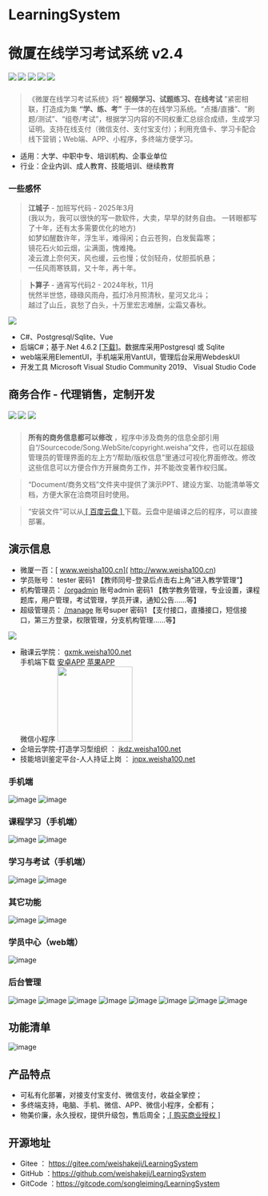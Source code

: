 ﻿# LearningSystem
# 微厦在线学习考试系统 v2.4
##### [![](https://img.shields.io/badge/-%E5%AE%98%E6%96%B9%E7%BD%91%E7%AB%99-blue)](http://www.weishakeji.net) [![](https://img.shields.io/badge/help-%E5%9C%A8%E7%BA%BF%E5%B8%AE%E5%8A%A9-orange)](http://www.weisha100.net/) [![](https://img.shields.io/badge/upgrade-%E5%8D%87%E7%BA%A7%E6%97%A5%E5%BF%97-green)](http://www.weishakeji.net/download.html)  [![](https://img.shields.io/badge/QQ%E7%BE%A4-10237400-brightgreen)](https://qm.qq.com/cgi-bin/qm/qr?k=lL7qjJPXlfMnxo4cOd2xr-OMe-_4u8hW&jump_from=webapi&authKey=4vWIzSa9ceJ0Cn6/cDKp08SuOxv4xfGDfMn1ZI//1XG+p5nzeqW9v/PUVdI9gEh+)  [![](https://img.shields.io/badge/%E7%94%B5%E8%AF%9D-400%206015%20615-lightgrey)]()

>《微厦在线学习考试系统》将“ **视频学习、试题练习、在线考试** ”紧密相联，打造成为集 **“学、练、考”** 于一体的在线学习系统。“点播/直播”、“刷题/测试”、“组卷/考试”，根据学习内容的不同权重汇总综合成绩，生成学习证明。支持在线支付（微信支付、支付宝支付）；利用充值卡、学习卡配合线下营销；Web端、APP、小程序，多终端方便学习。

* 适用：大学、中职中专、培训机构、企事业单位
* 行业：企业内训、成人教育、技能培训、继续教育

###  一些感怀
>  **江城子** - 加班写代码 - 2025年3月<br/>
(我以为，我可以很快的写一款软件，大卖，早早的财务自由。
一转眼都写了十年，还有太多需要优化的地方)<br/>
如梦如醒数许年，浮生半，难得闲；白云苍狗，白发鬓霜寒；<br/>
镜花石火如云烟，尘满面，愧难掩。<br/>
凌云渡上奈何天，风也缓，云也慢；仗剑轻舟，仗胆孤帆悬；<br/>
一任风雨寒铁肩，又十年，再十年。<br/>

>  **卜算子** - 通宵写代码2 - 2024年秋，11月 <br/>
恍然半世悠，碌碌风雨舟，孤灯冷月照清秋，星河又北斗；<br/>
越过了山丘，哀愁了白头，十万里宏志难酬，尘霜又春秋。<br/>


![](https://img.shields.io/badge/%E5%BC%80%E5%8F%91%E8%AF%AD%E8%A8%80-C%23%2Bvue-red)
 * C#、Postgresql/Sqlite、Vue
 * 后端C#；基于.Net 4.6.2 <a href="https://download.visualstudio.microsoft.com/download/pr/8e396c75-4d0d-41d3-aea8-848babc2736a/80b431456d8866ebe053eb8b81a168b3/ndp462-kb3151800-x86-x64-allos-enu.exe" target="_blank" size=12>[下载]</a>。数据库采用Postgresql 或 Sqlite
 * web端采用ElementUI，手机端采用VantUI，管理后台采用WebdeskUI
 * 开发工具 Microsoft Visual Studio Community 2019、 Visual Studio Code

## 商务合作 - 代理销售，定制开发
##### [![](https://img.shields.io/badge/down-%E5%AE%89%E8%A3%85%E6%96%87%E4%BB%B6-blue)](https://pan.baidu.com/s/1koQyvnb0YEutlQomjAwIjg) [![](https://img.shields.io/badge/doc-%E9%A1%B9%E7%9B%AE%E6%96%87%E6%A1%A3-yellow)](https://gitee.com/weishakeji/LearningSystem/tree/master/Document)  [![](https://img.shields.io/badge/QQ-19303340-green)](tencent://AddContact/fromId=45&fromSubId=1&subcmd=all&uin=19303340)

>  **所有的商务信息都可以修改** ，程序中涉及商务的信息全部引用自“/Sourcecode/Song.WebSite/copyright.weisha”文件，也可以在超级管理员的管理界面的左上方“/帮助/版权信息”里通过可视化界面修改。修改这些信息可以方便合作方开展商务工作，并不能改变著作权归属。

> “Document/商务文档”文件夹中提供了演示PPT、建设方案、功能清单等文档，方便大家在洽商项目时使用。

> “安装文件”可以从<a href="http://pan.baidu.com/s/1bppzM15" target="_blank" size=12> [ 百度云盘 ] </a>下载。云盘中是编译之后的程序，可以直接部署。


## 演示信息
 * 微厦一百：[ www.weisha100.cn]( http://www.weisha100.cn) 
 * 学员账号： tester 密码1 【教师同号-登录后点击右上角“进入教学管理”】
 * 机构管理员： [/orgadmin]( http://www.weisha100.cn/orgadmin) 账号admin 密码1 【教学教务管理，专业设置，课程题库，用户管理，考试管理，学员开课，通知公告……等】
 * 超级管理员： [ /manage]( http://www.weisha100.cn/manage)  账号super 密码1 【支付接口，直播接口，短信接口，第三方登录，权限管理，分支机构管理……等】
 
![](https://img.shields.io/badge/demo-%E6%9B%B4%E5%A4%9A%E6%BC%94%E7%A4%BA-red)
 * 融课云学院： [ gxmk.weisha100.net]( http://gxmk.weisha100.net)
  <br/>手机端下载 [ 安卓APP](http://fir.weishakeji.net/u42b )   [ 苹果APP](http://gxmk.weisha100.net/app.html) 
  <br/>微信小程序 <img src="https://gitee.com/weishakeji/LearningSystem/raw/master/Document/Images/weixinMiniApp.jpg" width="150px" height="150px"/>
 * 企培云学院-打造学习型组织 ： [ jkdz.weisha100.net ]( http://jkdz.weisha100.net) 
 * 技能培训鉴定平台-人人持证上岗 ： [ jnpx.weisha100.net ]( http://jnpx.weisha100.net) 


### 手机端
![image](https://gitee.com/weishakeji/LearningSystem/raw/master/Document/Images/mobi_home.jpg)
![image](https://gitee.com/weishakeji/LearningSystem/raw/master/Document/Images/%E5%AD%A6%E5%91%98%E4%B8%AD%E5%BF%83-mobi.png)
### 课程学习（手机端）
![image](https://gitee.com/weishakeji/LearningSystem/raw/master/Document/Images/手机端课程页.png)
![image](https://gitee.com/weishakeji/LearningSystem/raw/master/Document/Images/%E6%89%8B%E6%9C%BA%E7%AB%AF-%E8%A7%86%E9%A2%91%E5%AD%A6%E4%B9%A0.png)
### 学习与考试（手机端）
![image](https://gitee.com/weishakeji/LearningSystem/raw/master/Document/Images/%E8%AF%95%E9%A2%98%E7%BB%83%E4%B9%A0(mobi).png)
![image](https://gitee.com/weishakeji/LearningSystem/raw/master/Document/Images/%E6%89%8B%E6%9C%BA%E7%AB%AF-%E8%80%83%E8%AF%95.png)
### 其它功能
![image](https://gitee.com/weishakeji/LearningSystem/raw/master/Document/Images/资金明细.png)
![image](https://gitee.com/weishakeji/LearningSystem/raw/master/Document/Images/学习卡.png)
### 学员中心（web端）
![image](https://gitee.com/weishakeji/LearningSystem/raw/master/Document/Images/%E5%AD%A6%E5%91%98%E4%B8%AD%E5%BF%83-web.png)
### 后台管理
![image](https://gitee.com/weishakeji/LearningSystem/raw/master/Document/Images/%E6%9C%BA%E6%9E%84%E7%AE%A1%E7%90%8601.png)
![image](https://gitee.com/weishakeji/LearningSystem/raw/master/Document/Images/%E5%AD%A6%E5%91%98%E4%BD%8D%E7%BD%AE.png)
![image](https://gitee.com/weishakeji/LearningSystem/raw/master/Document/Images/%E6%9C%BA%E6%9E%84%E7%AE%A1%E7%90%8603.png)
![image](https://gitee.com/weishakeji/LearningSystem/raw/master/Document/Images/%E6%9C%BA%E6%9E%84%E7%AE%A1%E7%90%8605.png)
![image](https://gitee.com/weishakeji/LearningSystem/raw/master/Document/Images/%E6%9C%BA%E6%9E%84%E7%AE%A1%E7%90%8607.png)
![image](https://gitee.com/weishakeji/LearningSystem/raw/master/Document/Images/%E6%9C%BA%E6%9E%84%E7%AE%A1%E7%90%8608.png)
![image](https://gitee.com/weishakeji/LearningSystem/raw/master/Document/Images/%E6%9C%BA%E6%9E%84%E7%AE%A1%E7%90%8604.png)
![image](https://gitee.com/weishakeji/LearningSystem/raw/master/Document/Images/%E6%9C%BA%E6%9E%84%E7%AE%A1%E7%90%8606.png)



## 功能清单
![image](https://gitee.com/weishakeji/LearningSystem/raw/master/Document/Images/功能清单.jpg)

## 产品特点
* 可私有化部署，对接支付宝支付、微信支付，收益全掌控；
* 多终端支持，电脑、手机、微信、APP、微信小程序，全都有；
* 物美价廉，永久授权，提供升级包，售后周全；<a href="https://shop35387540.taobao.com/" target="_blank" size=12> [ 购买商业授权 ] </a>


## 开源地址
* Gitee ： <a href="https://gitee.com/weishakeji/LearningSystem" target="_blank">https://gitee.com/weishakeji/LearningSystem</a> 
* GitHub ：<a href="https://github.com/weishakeji/LearningSystem" target="_blank">https://github.com/weishakeji/LearningSystem</a> 
* GitCode ：<a href="https://gitcode.com/songleiming/LearningSystem" target="_blank">https://gitcode.com/songleiming/LearningSystem</a> 



